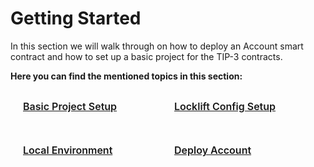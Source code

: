 # Getting Started
In this section we will walk through on how to deploy an Account smart contract and how to set up a basic project for the TIP-3 contracts.

**Here you can find the mentioned topics in this section:**

<div class="sections-container">
  <div class="bridge-section-row">
    <a href="/docs/gettingStarted/BasicProjectSetup.html">
      <span class="bridge-section">Basic Project Setup</span>
    </a>
    <a href="/docs/gettingStarted/LockliftConfigSetting.html">
      <span class="bridge-section">Locklift Config Setup</span>
    </a>
  </div>
  <div class="bridge-section-row">
    <a href="/docs/gettingStarted/HelperScripts.html">
      <span class="bridge-section">Local Environment</span>
    </a>
    <a href="/docs/gettingStarted/DeployAccount.html">
      <span class="bridge-section">Deploy Account</span>
    </a>
  </div>
</div>

<style>
.bridge-section-row {
  display: flex;
  flex-wrap: wrap;
  justify-content: space-between;
  margin : 10px;
}

.sections-container a{
    flex : 1;
}
.bridge-section {
  background-color: var(--vp-c-bg-mute);
  transition: background-color 0.1s;
  width : 98%;
  display: flex;
  padding: 1rem 0 1rem 10px;
  border: 1px solid var(--vp-c-divider);
  border-radius: 8px;
  font-weight: 600;
  font-size: 16px;
  text-align: left;
  margin-bottom: 0.5rem;
  cursor: pointer;;

}
</style>
